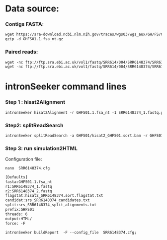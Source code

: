 Data source:
============

### Contigs FASTA: 

```diff
wget https://sra-download.ncbi.nlm.nih.gov/traces/wgs03/wgs_aux/GH/FS/GHFS01/GHFS01.1.fsa_nt.gz
gzip -d GHFS01.1.fsa_nt.gz
```

### Paired reads:


```diff
wget -nc ftp://ftp.sra.ebi.ac.uk/vol1/fastq/SRR614/004/SRR6148374/SRR6148374_1.fastq.gz
wget -nc ftp://ftp.sra.ebi.ac.uk/vol1/fastq/SRR614/004/SRR6148374/SRR6148374_2.fastq.gz

```

intronSeeker command lines
============================

### Step 1 : hisat2Alignment

```diff
intronSeeker hisat2Alignment -r GHFS01.1.fsa_nt -1 SRR6148374_1.fastq.gz -2 SRR6148374_2.fastq.gz --prefix GHFS01 -o GHFS01 -t 12
```

### Step2: splitReadSearch

```diff
intronSeeker splitReadSearch -a GHFS01/hisat2_GHFS01.sort.bam -r GHFS01.1.fsa_nt --prefix GHFS01 --output splitReadSearch_GJJD01
```

### Step 3: run simulation2HTML

Configuration file:

```diff
nano  SRR6148374.cfg
```


```diff
[Defaults]
fasta:GHFS01.1.fsa_nt
r1:SRR6148374_1.fastq
r2:SRR6148374_2.fastq
flagstat:hisat2_SRR6148374.sort.flagstat.txt
candidat:srs_SRR6148374_candidates.txt
split:srs_SRR6148374_split_alignments.txt
prefix:GHFS01
threads: 6                
output:HTML/
force: -F
```


```diff
intronSeeker buildReport  -F --config_file  SRR6148374.cfg;

```

